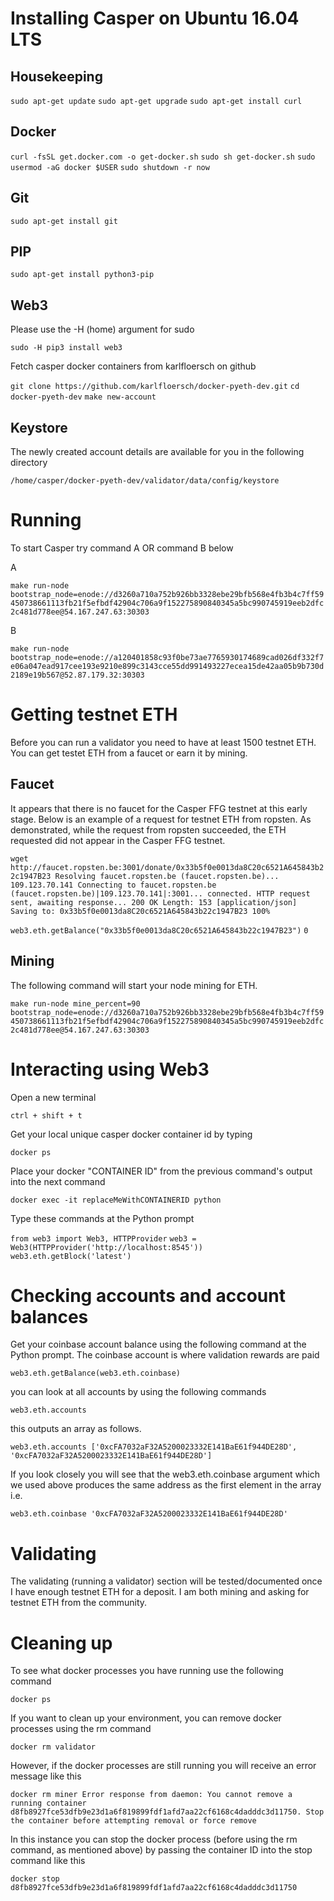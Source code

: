 # Installing Casper on Ubuntu 16.04 LTS

## Housekeeping

`
sudo apt-get update
`
`
sudo apt-get upgrade
`
`
sudo apt-get install curl
`

## Docker

`
curl -fsSL get.docker.com -o get-docker.sh
`
`
sudo sh get-docker.sh
`
`
sudo usermod -aG docker $USER
`
`
sudo shutdown -r now
`

## Git

`
sudo apt-get install git
`
## PIP

`
sudo apt-get install python3-pip
`

## Web3 

Please use the -H (home) argument for sudo

`
sudo -H pip3 install web3
`

Fetch casper docker containers from karlfloersch on github

`
git clone https://github.com/karlfloersch/docker-pyeth-dev.git
`
`
cd docker-pyeth-dev
`
`
make new-account
`

## Keystore

The newly created account details are available for you in the following directory

`
/home/casper/docker-pyeth-dev/validator/data/config/keystore
`

# Running

To start Casper try command A OR command B below 

A

`
make run-node bootstrap_node=enode://d3260a710a752b926bb3328ebe29bfb568e4fb3b4c7ff59450738661113fb21f5efbdf42904c706a9f152275890840345a5bc990745919eeb2dfc2c481d778ee@54.167.247.63:30303
`

B

`
make run-node bootstrap_node=enode://a120401858c93f0be73ae7765930174689cad026df332f7e06a047ead917cee193e9210e899c3143cce55dd991493227ecea15de42aa05b9b730d2189e19b567@52.87.179.32:30303
`

# Getting testnet ETH

Before you can run a validator you need to have at least 1500 testnet ETH. You can get testet ETH from a faucet or earn it by mining.

## Faucet

It appears that there is no faucet for the Casper FFG testnet at this early stage. Below is an example of a request for testnet ETH from ropsten. As demonstrated, while the request from ropsten succeeded, the ETH requested did not appear in the Casper FFG testnet. 

`
wget http://faucet.ropsten.be:3001/donate/0x33b5f0e0013da8C20c6521A645843b22c1947B23
Resolving faucet.ropsten.be (faucet.ropsten.be)... 109.123.70.141
Connecting to faucet.ropsten.be (faucet.ropsten.be)|109.123.70.141|:3001... connected.
HTTP request sent, awaiting response... 200 OK
Length: 153 [application/json]
Saving to: 0x33b5f0e0013da8C20c6521A645843b22c1947B23
100%
`

`
web3.eth.getBalance("0x33b5f0e0013da8C20c6521A645843b22c1947B23")
`
`
0
`

## Mining

The following command will start your node mining for ETH.

`
make run-node mine_percent=90 bootstrap_node=enode://d3260a710a752b926bb3328ebe29bfb568e4fb3b4c7ff59450738661113fb21f5efbdf42904c706a9f152275890840345a5bc990745919eeb2dfc2c481d778ee@54.167.247.63:30303
`

# Interacting using Web3

Open a new terminal 

`
ctrl + shift + t 
`

Get your local unique casper docker container id by typing

`
docker ps
`

Place your docker "CONTAINER ID" from the previous command's output into the next command

`
docker exec -it replaceMeWithCONTAINERID python
`

Type these commands at the Python prompt

`
from web3 import Web3, HTTPProvider
`
`
web3 = Web3(HTTPProvider('http://localhost:8545'))
`
`
web3.eth.getBlock('latest')
`


# Checking accounts and account balances

Get your coinbase account balance using the following command at the Python prompt. The coinbase account is where validation rewards are paid

`
web3.eth.getBalance(web3.eth.coinbase)
`

you can look at all accounts by using the following commands

`
web3.eth.accounts
`

this outputs an array as follows.

`
web3.eth.accounts
['0xcFA7032aF32A5200023332E141BaE61f944DE28D', '0xcFA7032aF32A5200023332E141BaE61f944DE28D']
`

If you look closely you will see that the web3.eth.coinbase argument which we used above produces the same address as the first element in the array i.e.

`
web3.eth.coinbase
'0xcFA7032aF32A5200023332E141BaE61f944DE28D'
`

# Validating

The validating (running a validator) section will be tested/documented once I have enough testnet ETH for a deposit. I am both mining and asking for testnet ETH from the community.

# Cleaning up

To see what docker processes you have running use the following command

`
docker ps
`

If you want to clean up your environment, you can remove docker processes using the rm command

`
docker rm validator
`

However, if the docker processes are still running you will receive an error message like this 

`
docker rm miner
Error response from daemon: You cannot remove a running container d8fb8927fce53dfb9e23d1a6f819899fdf1afd7aa22cf6168c4dadddc3d11750. Stop the container before attempting removal or force remove
`

In this instance you can stop the docker process (before using the rm command, as mentioned above) by passing the container ID into the stop command like this

`
docker stop d8fb8927fce53dfb9e23d1a6f819899fdf1afd7aa22cf6168c4dadddc3d11750
`


